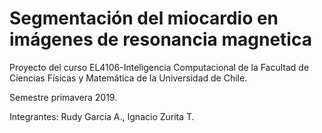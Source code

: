 # Segmentación del miocardio en imágenes de resonancia magnetica

Proyecto del curso EL4106-Inteligencia Computacional de la Facultad de Ciencias Físicas y Matemática de la Universidad de Chile. 

Semestre primavera 2019.

Integrantes: Rudy García A., Ignacio Zurita T.
